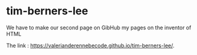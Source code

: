 # tim-berners-lee

We have to make our second page on GibHub my pages on the inventor of HTML

The link : https://valerianderennebecode.github.io/tim-berners-lee/.

